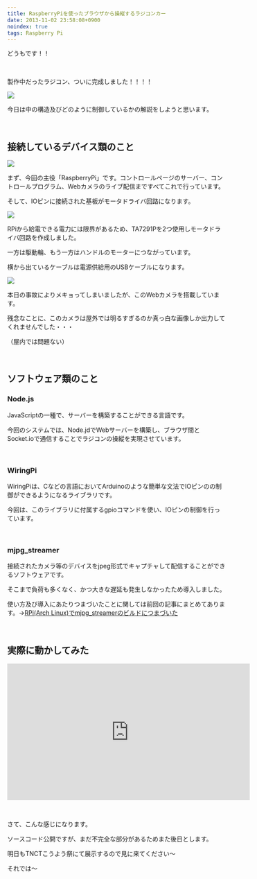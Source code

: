 ```yaml
---
title: RaspberryPiを使ったブラウザから操縦するラジコンカー
date: 2013-11-02 23:58:08+0900
noindex: true
tags: Raspberry Pi
---
```

どうもです！！

&nbsp;

製作中だったラジコン、ついに完成しました！！！！

<img src="https://lh6.googleusercontent.com/-dJAeA68A4E8/UnUIKJYYchI/AAAAAAAACr0/VsvzuG6xHnc/s640/IMG_1246.JPG" />

今日は中の構造及びどのように制御しているかの解説をしようと思います。

&nbsp;

## 接続しているデバイス類のこと

<img src="https://lh6.googleusercontent.com/-v53_m1ZLoPE/UnUImvwiMkI/AAAAAAAACsE/MMWzG4WSLmI/s640/IMG_1243.JPG" />

まず、今回の主役「RaspberryPi」です。コントロールページのサーバー、コントロールプログラム、Webカメラのライブ配信まですべてこれで行っています。

そして、IOピンに接続された基板がモータドライバ回路になります。

<img src="https://lh3.googleusercontent.com/-RodKAUXIDN8/UnUIlCmVHgI/AAAAAAAACsA/u3wNSGU2mZ4/s640/IMG_1236.JPG" />

RPiから給電できる電力には限界があるため、TA7291Pを2つ使用しモータドライバ回路を作成しました。

一方は駆動輪、もう一方はハンドルのモーターにつながっています。

横から出ているケーブルは電源供給用のUSBケーブルになります。

<img src="https://lh5.googleusercontent.com/-ZdDilnVfoLs/UnUIo1TYDlI/AAAAAAAACsM/OEdILSjrRz0/s640/IMG_1241.JPG" />

本日の事故によりメキョってしまいましたが、このWebカメラを搭載しています。

残念なことに、このカメラは屋外では明るすぎるのか真っ白な画像しか出力してくれませんでした・・・

（屋内では問題ない）

&nbsp;

## ソフトウェア類のこと

### Node.js

JavaScriptの一種で、サーバーを構築することができる言語です。

今回のシステムでは、Node.jdでWebサーバーを構築し、ブラウザ間とSocket.ioで通信することでラジコンの操縦を実現させています。

&nbsp;

### WiringPi

WiringPiは、Cなどの言語においてArduinoのような簡単な文法でIOピンのの制御ができるようになるライブラリです。

今回は、このライブラリに付属するgpioコマンドを使い、IOピンの制御を行っています。

&nbsp;

### mjpg_streamer

接続されたカメラ等のデバイスをjpeg形式でキャプチャして配信することができるソフトウェアです。

そこまで負荷も多くなく、かつ大きな遅延も発生しなかったため導入しました。

使い方及び導入にあたりつまづいたことに関しては前回の記事にまとめてあります。→<a href="http://tosainu.wktk.so/view/323">RPi(Arch Linux)でmjpg_streamerのビルドにつまづいた</a>

&nbsp;

## 実際に動かしてみた

<div class="video-container"><iframe width="560" height="315" src="https://www.youtube.com/embed/wpuF3721WQc?rel=0" frameborder="0" allowfullscreen></iframe></div>

&nbsp;

さて、こんな感じになります。

ソースコード公開ですが、まだ不完全な部分があるためまた後日とします。

明日もTNCTこうよう祭にて展示するので見に来てください〜

それでは〜
